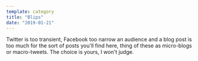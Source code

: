 ```yaml
---
template: category
title: "Blips"
date: "2019-01-21"
---
```


Twitter is too transient, Facebook too narrow an audience and a blog post is too much for the sort of posts you'll find here, thing of these as micro-blogs or macro-tweets. The choice is yours, I won't judge.
